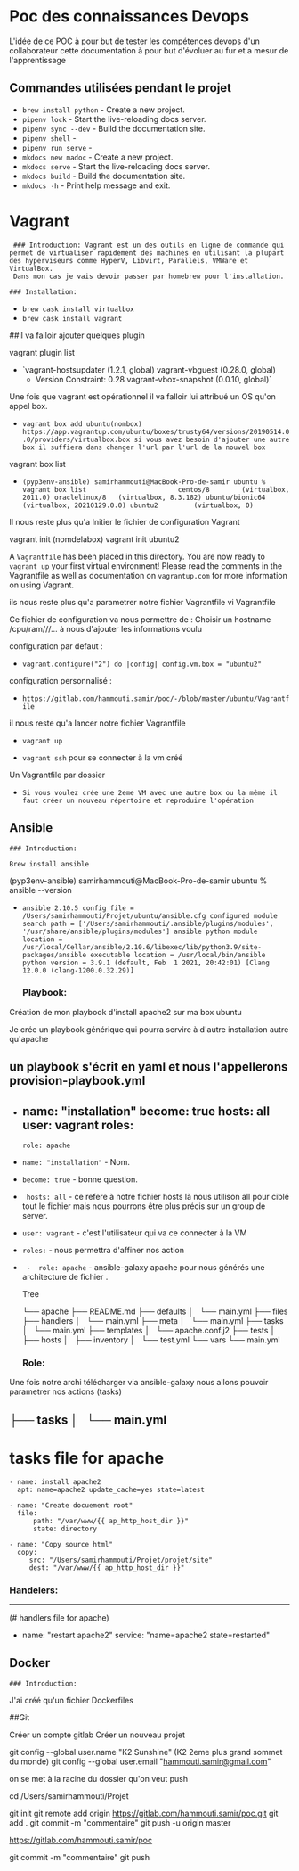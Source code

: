 # Poc des connaissances Devops

L'idée de ce POC à pour but de tester les compétences devops d'un collaborateur cette documentation à pour but d'évoluer au fur et a mesur de l'apprentissage

## Commandes utilisées pendant le projet

* `brew install python` - Create a new project.
* `pipenv lock` - Start the live-reloading docs server.
* `pipenv sync --dev` - Build the documentation site.
* `pipenv shell` -
* `pipenv run serve` -
* `mkdocs new madoc` - Create a new project.
* `mkdocs serve` - Start the live-reloading docs server.
* `mkdocs build` - Build the documentation site.
* `mkdocs -h` - Print help message and exit.

# Vagrant

	 ### Introduction: Vagrant est un des outils en ligne de commande qui permet de virtualiser rapidement des machines en utilisant la plupart des hyperviseurs comme HyperV, Libvirt, Parallels, VMWare et VirtualBox. 
	 Dans mon cas je vais devoir passer par homebrew pour l'installation.	
	
	### Installation:
	
* `brew cask install virtualbox` 
* `brew cask install vagrant` 


##il va falloir ajouter quelques plugin 

vagrant plugin list

* `vagrant-hostsupdater (1.2.1, global)
vagrant-vbguest (0.28.0, global)
  - Version Constraint: 0.28
vagrant-vbox-snapshot (0.0.10, global)`

Une fois que vagrant est opérationnel il va falloir lui attribué un OS qu'on appel box.

* `vagrant box add ubuntu(nombox) https://app.vagrantup.com/ubuntu/boxes/trusty64/versions/20190514.0.0/providers/virtualbox.box
si vous avez besoin d'ajouter une autre box il suffiera dans changer l'url par l'url de la nouvel box` 

vagrant box list 

* `(pyp3env-ansible) samirhammouti@MacBook-Pro-de-samir ubuntu % vagrant box list                      
centos/8        (virtualbox, 2011.0)
oraclelinux/8   (virtualbox, 8.3.182)
ubuntu/bionic64 (virtualbox, 20210129.0.0)
ubuntu2         (virtualbox, 0)` 

Il nous reste plus qu'a Initier le fichier de configuration Vagrant 

vagrant init (nomdelabox)
vagrant init ubuntu2

A `Vagrantfile` has been placed in this directory. You are now
ready to `vagrant up` your first virtual environment! Please read
the comments in the Vagrantfile as well as documentation on
`vagrantup.com` for more information on using Vagrant.

ils nous reste plus qu'a parametrer notre fichier Vagrantfile
vi Vagrantfile 

Ce fichier de configuration va nous permettre de :
Choisir un hostname /cpu/ram///... à nous d'ajouter les informations voulu

configuration par defaut : 

* `vagrant.configure("2") do |config|
 config.vm.box = "ubuntu2"`
 
 configuration personnalisé : 
 
 * `https://gitlab.com/hammouti.samir/poc/-/blob/master/ubuntu/Vagrantfile`

il nous reste qu'a lancer notre fichier Vagrantfile

* `vagrant up`

* `vagrant ssh` pour se connecter à la vm créé 


Un Vagrantfile par dossier 






* `Si vous voulez crée une 2eme VM avec une autre box ou la même il faut créer un nouveau répertoire et reproduire l'opération`



## Ansible

	### Introduction:
	
	Brew install ansible
	
	
(pyp3env-ansible) samirhammouti@MacBook-Pro-de-samir ubuntu % ansible --version

* `ansible 2.10.5
  config file = /Users/samirhammouti/Projet/ubuntu/ansible.cfg
  configured module search path = ['/Users/samirhammouti/.ansible/plugins/modules', '/usr/share/ansible/plugins/modules']
  ansible python module location = /usr/local/Cellar/ansible/2.10.6/libexec/lib/python3.9/site-packages/ansible
  executable location = /usr/local/bin/ansible
  python version = 3.9.1 (default, Feb  1 2021, 20:42:01) [Clang 12.0.0 (clang-1200.0.32.29)]`
  
  


	### Playbook:
Création de mon playbook d'install apache2 sur ma box ubuntu

Je crée un playbook générique qui pourra servire à d'autre installation autre qu'apache

un playbook s'écrit en yaml et nous l'appellerons provision-playbook.yml
--- 
- 
  name: "installation"
  become: true
  hosts: all
  user: vagrant
  roles: 
    - 
      role: apache
      
 
 * `name: "installation"` - Nom.
* `become: true` - bonne question.
* ` hosts: all` - ce refere à notre fichier hosts là nous utilison all pour ciblé tout le fichier mais nous pourrons être plus précis sur un group de server.
* `user: vagrant` - c'est l'utilisateur qui va ce connecter à la VM
* `roles:` - nous permettra d'affiner nos action 
* ` - 
    role: apache` - ansible-galaxy apache pour nous générés une architecture de fichier .
      
   Tree
   
    └── apache
    ├── README.md
    ├── defaults
    │   └── main.yml
    ├── files
    ├── handlers
    │   └── main.yml
    ├── meta
    │   └── main.yml
    ├── tasks
    │   └── main.yml
    ├── templates
    │   └── apache.conf.j2
    ├── tests
    │   ├── hosts
    │   ├── inventory
    │   └── test.yml
    └── vars
        └── main.yml
 
      
	### Role:
Une fois notre archi télécharger via ansible-galaxy nous allons pouvoir parametrer nos actions (tasks)

├── tasks
    │   └── main.yml
---
# tasks file for apache
    - name: install apache2
      apt: name=apache2 update_cache=yes state=latest
      
    - name: "Create docuement root"
      file:
          path: "/var/www/{{ ap_http_host_dir }}"
          state: directory
     
    - name: "Copy source html"
      copy:
         src: "/Users/samirhammouti/Projet/projet/site"
         dest: "/var/www/{{ ap_http_host_dir }}"  
	
	
### Handelers:


---
(# handlers file for apache)
  
  - 
    name: "restart apache2"
    service: "name=apache2 state=restarted"

## Docker

	### Introduction:
J'ai créé qu'un fichier Dockerfiles


##Git

Créer un compte gitlab 
Créer un nouveau projet 

git config --global user.name "K2 Sunshine" (K2 2eme plus grand sommet du monde)
git config --global user.email "hammouti.samir@gmail.com"
 
on se met à la racine du dossier qu'on veut push

cd /Users/samirhammouti/Projet
	
git init
git remote add origin https://gitlab.com/hammouti.samir/poc.git
git add .
git commit -m "commentaire"
git push -u origin master

https://gitlab.com/hammouti.samir/poc

git commit -m "commentaire"
git push